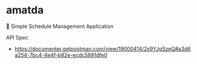 # amatda

📝 Simple Schedule Management Application

API Spec
- https://documenter.getpostman.com/view/19000414/2s9YJgSzeQ#a3d6a254-7bc4-4e4f-b82e-ecdc5891dfe0

